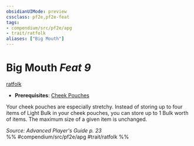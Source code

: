 ```yaml
---
obsidianUIMode: preview
cssclass: pf2e,pf2e-feat
tags:
- compendium/src/pf2e/apg
- trait/ratfolk
aliases: ["Big Mouth"]
---
```

# Big Mouth  *Feat 9*  
[ratfolk](../../rules/traits/ratfolk-b1.md)  

- **Prerequisites**: [Cheek Pouches](cheek-pouches-apg.md)

Your cheek pouches are especially stretchy. Instead of storing up to four items of Light Bulk in your cheek pouches, you can store up to 1 Bulk worth of items. The maximum size of a given item is unchanged.

*Source: Advanced Player's Guide p. 23*  
%% #compendium/src/pf2e/apg #trait/ratfolk %%